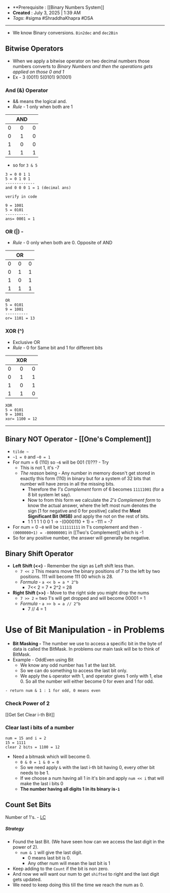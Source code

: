- **Prerequisite :  [[Binary Numbers System]]
- **Created** : July 3, 2025 | 1:39 AM
- *Tags*: #sigma #ShraddhaKhapra #DSA 

---
- We know Binary conversions. `Bin2dec` and `dec2Bin`
## Bitwise Operators
- When we apply a bitwise operator on two decimal numbers those numbers converts to *Binary Numbers and then the operations gets applied on those 0 and 1*
- Ex - 3 (0011) 5(0101) 9(1001)
### And (&) Operator
- && means the logical and.
- *Rule* - 1 only when both are 1

|     | AND |     |
| :-: | :-: | :-: |
|  0  |  0  |  0  |
|  0  |  1  |  0  |
|  1  |  0  |  0  |
|  1  |  1  |  1  |
- so for `3 & 5` 
```
3 = 0 0 1 1
5 = 0 1 0 1
-------------
and 0 0 0 1 = 1 (decimal ans)

verify in code

9 = 1001
5 = 0101
----------
ans= 0001 = 1
```

### OR (|) - 
- *Rule* - 0 only when both are 0. Opposite of AND

|     | OR  |     |
| :-: | :-: | :-: |
|  0  |  0  |  0  |
|  0  |  1  |  1  |
|  1  |  0  |  1  |
|  1  |  1  |  1  |
```
OR
5 = 0101
9 = 1001
----------
or= 1101 = 13
```

### XOR (^)
- Exclusive OR
- *Rule* - 0 for Same bit and 1 for different bits

|     | XOR |     |
| :-: | :-: | :-: |
|  0  |  0  |  0  |
|  0  |  1  |  1  |
|  1  |  0  |  1  |
|  1  |  1  |  0  |
```
XOR
5 = 0101
9 = 1001
xor= 1100 = 12
```

---
## Binary NOT Operator - [[One's Complement]]
- `tilde ~`
- `~1 = 0` and `~0 = 1`
- For num = 6 (110) so `~6` will be 001 (1)??? - Try
	- This is not 1, it's -7
	- *The reason* being - Any number in memory doesn't get stored in exactly this form (110) in binary but for a system of 32 bits that number will have zeros in all the missing bits.
		- Therefore the *1's Complement* form of 6 becomes `11111001` (for a 8 bit system let say).
		- Now to from this form we calculate the *2's Complement form* to know the actual answer, where the left most num denotes the sign [1 for negative and 0 for positive] called the **Most Significant Bit (MSB)** and apply the not on the rest of bits.
		- 1 1 1 1 1 0 0 1 -> -(0000110 + 1) = -111 = -7
- For num = 0 `~0` will be `111111111` in 1's complement and then `-(0000000+1) = -000000001` in [[Two's Complement]] which is -1
- So for any positive number, the answer will generally be negative.

## Binary **Shift** Operator
- **Left Shift (<<)** - Remember the sign as Left shift less than.
	- `7 << 2` This means move the binary positions of 7 to the left by two positions. 111 will become 111 00 which is 28.
	- *Formula* - `a << b = a * 2^b` 
		- 7<< 2 = 7 * 2^2 = 28
- **Right Shift (>>)** - Move to the right side you might drop the nums
	- `7 >> 2` = two 1's will get dropped and will become 00001 = 1
	- *Formula -* `a >> b = a // 2^b` 
		- 7 // 4 = 1


# Use of Bit Manipulation - in Problems
- **Bit Masking -** The number we use to access a specific bit in the byte of data is called the BitMask. In problems our main task will be to think of BitMask.
- Example - OddEven using Bit
	- We know any odd number has 1 at the last bit.
	- So we can do something to access the last bit only.
	- We apply the `&` operator with 1, and operator gives 1 only with 1, else 0. So all the number will either become 0 for even and 1 for odd.
```
- return num & 1 : 1 for odd, 0 means even
```

### Check Power of 2
[[Get Set Clear i-th Bit]]

### Clear last i bits of a number
```Pseudo
num = 15 and i = 2
15 = 1111
clear 2 bits = 1100 = 12
```
- Need a bitmask which will become 0.
	- `0 & 0 = 1 & 0 = 0`
	- So we need apply `&` with the last i-th bit having 0, every other bit needs to be 1.
	- If we choose a num having all 1 in it's bin and apply `num << i` that will make the last i bits 0
	- **The number having all digits 1 in its binary is`-1`**
## Count Set Bits
Number of 1's. - [LC]()
##### Strategy
- Found the last Bit. (We have seen how can we access the last digit in the power of 2).
	- `num & 1` will give the last digit.
		- 0 means last bit is 0.
		- Any other num will mean the last bit is 1
- Keep adding to the `Count` if the bit is non zero.
- And now we will want our num to get `shifted` to right and the last digit gets updated.
- We need to keep doing this till the time we reach the num as 0.